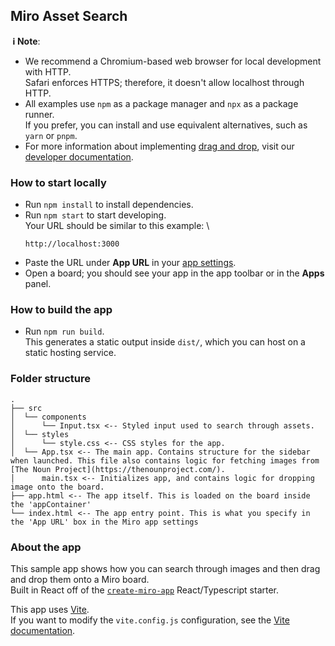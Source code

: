 ## Miro Asset Search

**&nbsp;ℹ&nbsp;Note**:

- We recommend a Chromium-based web browser for local development with HTTP. \
  Safari enforces HTTPS; therefore, it doesn't allow localhost through HTTP.
- All examples use `npm` as a package manager and `npx` as a package runner. \
  If you prefer, you can install and use equivalent alternatives, such as `yarn` or `pnpm`.
- For more information about implementing [drag and drop](https://developers.miro.com/docs/add-drag-and-drop-to-your-app), visit our [developer documentation](https://developers.miro.com).

### How to start locally

- Run `npm install` to install dependencies.
- Run `npm start` to start developing. \
  Your URL should be similar to this example: \
  ```
  http://localhost:3000
  ```
- Paste the URL under **App URL** in your [app settings](https://developers.miro.com/docs/build-your-first-hello-world-app#step-3-create-your-app-in-miro).
- Open a board; you should see your app in the app toolbar or in the **Apps** panel.

### How to build the app

- Run `npm run build`. \
  This generates a static output inside `dist/`, which you can host on a static hosting service.

### Folder structure

```
.
├── src
│  └── components
│      └── Input.tsx <-- Styled input used to search through assets.
│  └── styles
│      └── style.css <-- CSS styles for the app.
│  └── App.tsx <-- The main app. Contains structure for the sidebar when launched. This file also contains logic for fetching images from [The Noun Project](https://thenounproject.com/).
│      main.tsx <-- Initializes app, and contains logic for dropping image onto the board.
├── app.html <-- The app itself. This is loaded on the board inside the 'appContainer'
└── index.html <-- The app entry point. This is what you specify in the 'App URL' box in the Miro app settings
```

### About the app

This sample app shows how you can search through images and then drag and drop them onto a Miro board. \
Built in React off of the [`create-miro-app`](https://www.npmjs.com/package/create-miro-app) React/Typescript starter.

This app uses [Vite](https://vitejs.dev/). \
If you want to modify the `vite.config.js` configuration, see the [Vite documentation](https://vitejs.dev/guide/).
